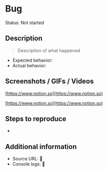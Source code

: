 # Bug

Status: Not started

## Description

> Description of what happened
> 
- Expected behavior:
- Actual behavior:

## Screenshots / GIFs / Videos

[https://www.notion.so](https://www.notion.so)

[https://www.notion.so](https://www.notion.so)

## Steps to reproduce

- 

## Additional information

- Source URL: 🔗
- Console logs: 🔗